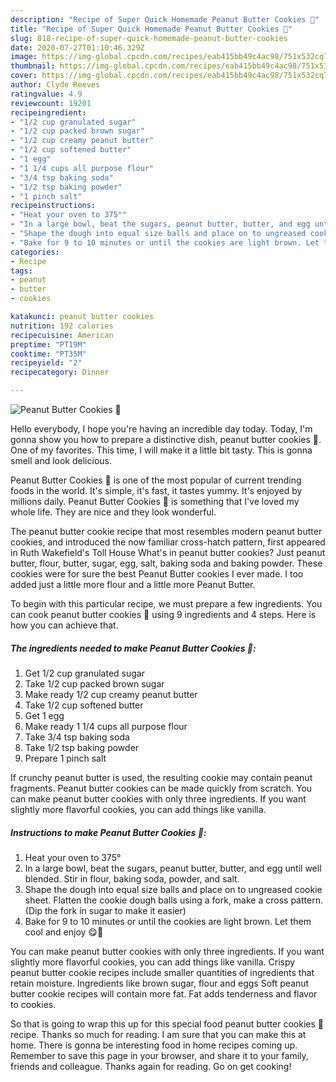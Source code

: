 ```yaml
---
description: "Recipe of Super Quick Homemade Peanut Butter Cookies 🍪"
title: "Recipe of Super Quick Homemade Peanut Butter Cookies 🍪"
slug: 818-recipe-of-super-quick-homemade-peanut-butter-cookies
date: 2020-07-27T01:10:46.329Z
image: https://img-global.cpcdn.com/recipes/eab415bb49c4ac98/751x532cq70/peanut-butter-cookies-🍪-recipe-main-photo.jpg
thumbnail: https://img-global.cpcdn.com/recipes/eab415bb49c4ac98/751x532cq70/peanut-butter-cookies-🍪-recipe-main-photo.jpg
cover: https://img-global.cpcdn.com/recipes/eab415bb49c4ac98/751x532cq70/peanut-butter-cookies-🍪-recipe-main-photo.jpg
author: Clyde Reeves
ratingvalue: 4.9
reviewcount: 19201
recipeingredient:
- "1/2 cup granulated sugar"
- "1/2 cup packed brown sugar"
- "1/2 cup creamy peanut butter"
- "1/2 cup softened butter"
- "1 egg"
- "1 1/4 cups all purpose flour"
- "3/4 tsp baking soda"
- "1/2 tsp baking powder"
- "1 pinch salt"
recipeinstructions:
- "Heat your oven to 375°"
- "In a large bowl, beat the sugars, peanut butter, butter, and egg until well blended. Stir in flour, baking soda, powder, and salt."
- "Shape the dough into equal size balls and place on to ungreased cookie sheet. Flatten the cookie dough balls using a fork, make a cross pattern. (Dip the fork in sugar to make it easier)"
- "Bake for 9 to 10 minutes or until the cookies are light brown. Let them cool and enjoy 😋🍪"
categories:
- Recipe
tags:
- peanut
- butter
- cookies

katakunci: peanut butter cookies 
nutrition: 192 calories
recipecuisine: American
preptime: "PT19M"
cooktime: "PT35M"
recipeyield: "2"
recipecategory: Dinner

---
```



![Peanut Butter Cookies 🍪](https://img-global.cpcdn.com/recipes/eab415bb49c4ac98/751x532cq70/peanut-butter-cookies-🍪-recipe-main-photo.jpg)

Hello everybody, I hope you're having an incredible day today. Today, I'm gonna show you how to prepare a distinctive dish, peanut butter cookies 🍪. One of my favorites. This time, I will make it a little bit tasty. This is gonna smell and look delicious.

Peanut Butter Cookies 🍪 is one of the most popular of current trending foods in the world. It's simple, it's fast, it tastes yummy. It's enjoyed by millions daily. Peanut Butter Cookies 🍪 is something that I've loved my whole life. They are nice and they look wonderful.

The peanut butter cookie recipe that most resembles modern peanut butter cookies, and introduced the now familiar cross-hatch pattern, first appeared in Ruth Wakefield&#39;s Toll House What&#39;s in peanut butter cookies? Just peanut butter, flour, butter, sugar, egg, salt, baking soda and baking powder. These cookies were for sure the best Peanut Butter cookies I ever made. I too added just a little more flour and a little more Peanut Butter.


To begin with this particular recipe, we must prepare a few ingredients. You can cook peanut butter cookies 🍪 using 9 ingredients and 4 steps. Here is how you can achieve that.

<!--inarticleads1-->

##### The ingredients needed to make Peanut Butter Cookies 🍪:

1. Get 1/2 cup granulated sugar
1. Take 1/2 cup packed brown sugar
1. Make ready 1/2 cup creamy peanut butter
1. Take 1/2 cup softened butter
1. Get 1 egg
1. Make ready 1 1/4 cups all purpose flour
1. Take 3/4 tsp baking soda
1. Take 1/2 tsp baking powder
1. Prepare 1 pinch salt


If crunchy peanut butter is used, the resulting cookie may contain peanut fragments. Peanut butter cookies can be made quickly from scratch. You can make peanut butter cookies with only three ingredients. If you want slightly more flavorful cookies, you can add things like vanilla. 

<!--inarticleads2-->

##### Instructions to make Peanut Butter Cookies 🍪:

1. Heat your oven to 375°
1. In a large bowl, beat the sugars, peanut butter, butter, and egg until well blended. Stir in flour, baking soda, powder, and salt.
1. Shape the dough into equal size balls and place on to ungreased cookie sheet. Flatten the cookie dough balls using a fork, make a cross pattern. (Dip the fork in sugar to make it easier)
1. Bake for 9 to 10 minutes or until the cookies are light brown. Let them cool and enjoy 😋🍪


You can make peanut butter cookies with only three ingredients. If you want slightly more flavorful cookies, you can add things like vanilla. Crispy peanut butter cookie recipes include smaller quantities of ingredients that retain moisture. Ingredients like brown sugar, flour and eggs Soft peanut butter cookie recipes will contain more fat. Fat adds tenderness and flavor to cookies. 

So that is going to wrap this up for this special food peanut butter cookies 🍪 recipe. Thanks so much for reading. I am sure that you can make this at home. There is gonna be interesting food in home recipes coming up. Remember to save this page in your browser, and share it to your family, friends and colleague. Thanks again for reading. Go on get cooking!

